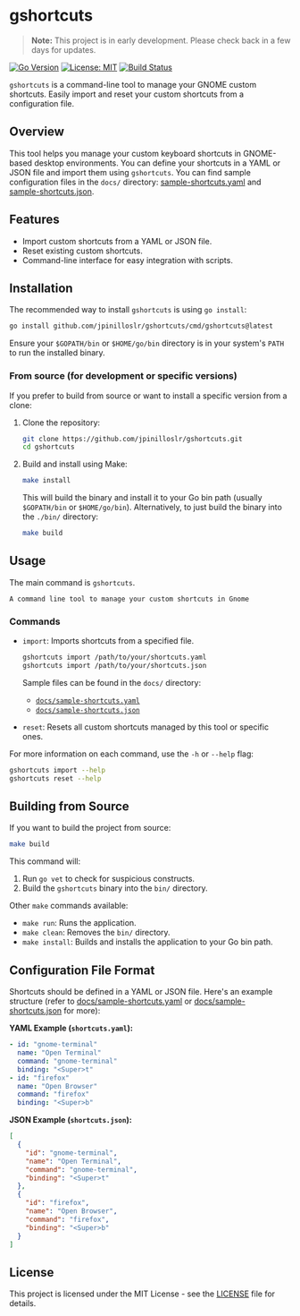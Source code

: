 # gshortcuts

> **Note:** This project is in early development. Please check back in a few days for updates.

[![Go Version](https://img.shields.io/badge/go-1.24-blue.svg)](https://golang.org/)
[![License: MIT](https://img.shields.io/badge/License-MIT-yellow.svg)](https://opensource.org/licenses/MIT)
[![Build Status](https://github.com/jpinilloslr/gshortcuts/actions/workflows/build.yaml/badge.svg?branch=master)](https://github.com/jpinilloslr/gshortcuts/actions/workflows/build.yaml)

`gshortcuts` is a command-line tool to manage your GNOME custom shortcuts. Easily import and reset your custom shortcuts from a configuration file.

## Overview

This tool helps you manage your custom keyboard shortcuts in GNOME-based desktop environments. You can define your shortcuts in a YAML or JSON file and import them using `gshortcuts`. You can find sample configuration files in the `docs/` directory: [sample-shortcuts.yaml](docs/sample-shortcuts.yaml) and [sample-shortcuts.json](docs/sample-shortcuts.json).

## Features

- Import custom shortcuts from a YAML or JSON file.
- Reset existing custom shortcuts.
- Command-line interface for easy integration with scripts.

## Installation

The recommended way to install `gshortcuts` is using `go install`:

```bash
go install github.com/jpinilloslr/gshortcuts/cmd/gshortcuts@latest
```

Ensure your `$GOPATH/bin` or `$HOME/go/bin` directory is in your system's `PATH` to run the installed binary.

### From source (for development or specific versions)

If you prefer to build from source or want to install a specific version from a clone:

1.  Clone the repository:
    ```bash
    git clone https://github.com/jpinilloslr/gshortcuts.git
    cd gshortcuts
    ```
2.  Build and install using Make:
    ```bash
    make install
    ```
    This will build the binary and install it to your Go bin path (usually `$GOPATH/bin` or `$HOME/go/bin`).
    Alternatively, to just build the binary into the `./bin/` directory:
    ```bash
    make build
    ```

## Usage

The main command is `gshortcuts`.

```
A command line tool to manage your custom shortcuts in Gnome
```

### Commands

- `import`: Imports shortcuts from a specified file.

  ```bash
  gshortcuts import /path/to/your/shortcuts.yaml
  gshortcuts import /path/to/your/shortcuts.json
  ```

  Sample files can be found in the `docs/` directory:

  - [`docs/sample-shortcuts.yaml`](docs/sample-shortcuts.yaml)
  - [`docs/sample-shortcuts.json`](docs/sample-shortcuts.json)

- `reset`: Resets all custom shortcuts managed by this tool or specific ones.

For more information on each command, use the `-h` or `--help` flag:

```bash
gshortcuts import --help
gshortcuts reset --help
```

## Building from Source

If you want to build the project from source:

```bash
make build
```

This command will:

1.  Run `go vet` to check for suspicious constructs.
2.  Build the `gshortcuts` binary into the `bin/` directory.

Other `make` commands available:

- `make run`: Runs the application.
- `make clean`: Removes the `bin/` directory.
- `make install`: Builds and installs the application to your Go bin path.

## Configuration File Format

Shortcuts should be defined in a YAML or JSON file. Here's an example structure (refer to [docs/sample-shortcuts.yaml](docs/sample-shortcuts.yaml) or [docs/sample-shortcuts.json](docs/sample-shortcuts.json) for more):

**YAML Example (`shortcuts.yaml`):**

```yaml
- id: "gnome-terminal"
  name: "Open Terminal"
  command: "gnome-terminal"
  binding: "<Super>t"
- id: "firefox"
  name: "Open Browser"
  command: "firefox"
  binding: "<Super>b"
```

**JSON Example (`shortcuts.json`):**

```json
[
  {
    "id": "gnome-terminal",
    "name": "Open Terminal",
    "command": "gnome-terminal",
    "binding": "<Super>t"
  },
  {
    "id": "firefox",
    "name": "Open Browser",
    "command": "firefox",
    "binding": "<Super>b"
  }
]
```

## License

This project is licensed under the MIT License - see the [LICENSE](LICENSE) file for details.
